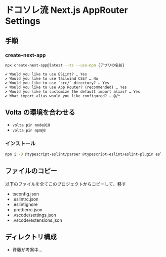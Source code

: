 # ドコソレ流 Next.js AppRouter Settings

## 手順

### create-next-app

```bash
npx create-next-app@latest --ts --use-npm {アプリの名前}
```

```
✔ Would you like to use ESLint? … Yes
✔ Would you like to use Tailwind CSS? … No
✔ Would you like to use `src/` directory? … Yes
✔ Would you like to use App Router? (recommended) … Yes
✔ Would you like to customize the default import alias? … Yes
✔ What import alias would you like configured? … @/*
```

## Volta の環境を合わせる

- `volta pin node@18`
- `volta pin npm@8`

### インストール

```bash
npm i -D @typescript-eslint/parser @typescript-eslint/eslint-plugin eslint-plugin-import prettier eslint-config-prettier
```

## ファイルのコピー

以下のファイルを全てこのプロジェクトからコピーして、移す

- tsconfig.json
- .eslintrc.json
- .eslintignore
- .prettierrc.json
- .vscode/settings.json
- .vscode/extensions.json

## ディレクトリ構成

- 斉藤が考案中...
